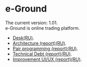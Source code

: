 # e-Ground
The current version: 1.01. </br>
e-Ground is online trading platform. </br>
- [Desk(RU)](https://trello.com/b/WMbNUcEG/e-ground).
- [Architecture (report)(RU)](https://github.com/steppbol/e-Ground/blob/master/e-ground-documentation/Architecture.md).
- [Pair programming (report)(RU)](https://github.com/steppbol/e-Ground/blob/master/e-ground-documentation/PairProgramming.md).
- [Technical Debt (report)(RU)](https://github.com/steppbol/e-Ground/blob/master/e-ground-documentation/TechnicalDebt(RU).md).
- [Improvement UI/UX (report)(RU)](https://github.com/steppbol/e-Ground/blob/master/e-ground-documentation/ImprovementUX.md).
